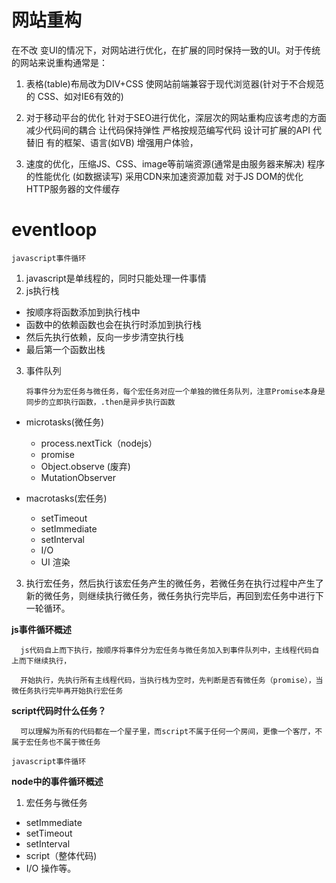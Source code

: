 # 网站重构

  在不改 变UI的情况下，对网站进行优化，在扩展的同时保持一致的UI。对于传统的网站来说重构通常是：

  1. 表格(table)布局改为DIV+CSS 使网站前端兼容于现代浏览器(针对于不合规范的 CSS、如对IE6有效的)
  
  2. 对于移动平台的优化 针对于SEO进行优化，深层次的网站重构应该考虑的方面 减少代码间的耦合 让代码保持弹性 严格按规范编写代码 设计可扩展的API 代替旧 有的框架、语言(如VB) 增强用户体验，
  
  3. 速度的优化，压缩JS、CSS、image等前端资源(通常是由服务器来解决) 程序的性能优化 (如数据读写) 采用CDN来加速资源加载 对于JS DOM的优化 HTTP服务器的文件缓存

# eventloop
  


`javascript事件循环`
1. javascript是单线程的，同时只能处理一件事情
2. js执行栈
  + 按顺序将函数添加到执行栈中
  + 函数中的依赖函数也会在执行时添加到执行栈
  + 然后先执行依赖，反向一步步清空执行栈
  + 最后第一个函数出栈
3. 事件队列
  
    `将事件分为宏任务与微任务，每个宏任务对应一个单独的微任务队列，注意Promise本身是同步的立即执行函数，.then是异步执行函数`
  + microtasks(微任务)
    + process.nextTick（nodejs）
    + promise
    + Object.observe (废弃)
    + MutationObserver

  + macrotasks(宏任务)
    + setTimeout
    + setImmediate
    + setInterval
    + I/O
    + UI 渲染
3. 执行宏任务，然后执行该宏任务产生的微任务，若微任务在执行过程中产生了新的微任务，则继续执行微任务，微任务执行完毕后，再回到宏任务中进行下一轮循环。

**js事件循环概述**
```
  js代码自上而下执行，按顺序将事件分为宏任务与微任务加入到事件队列中，主线程代码自上而下继续执行，

  开始执行，先执行所有主线程代码，当执行栈为空时，先判断是否有微任务（promise），当微任务执行完毕再开始执行宏任务
```
**script代码时什么任务？**
```
  可以理解为所有的代码都在一个屋子里，而script不属于任何一个房间，更像一个客厅，不属于宏任务也不属于微任务
```
`javascript事件循环`

**node中的事件循环概述**
1. 宏任务与微任务
  + setImmediate
  + setTimeout
  + setInterval
  + script（整体代码)
  + I/O 操作等。